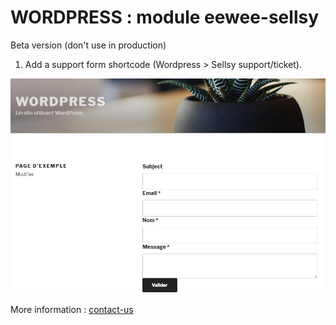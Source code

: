 # WORDPRESS : module eewee-sellsy

Beta version (don't use in production)

1. Add a support form shortcode (Wordpress > Sellsy support/ticket).

![Wordpress form](https://github.com/eewee/wordpress-module-sellsy/blob/master/eewee-sellsy/screenshot.jpg)

More information : [contact-us](http://www.eewee.fr)
